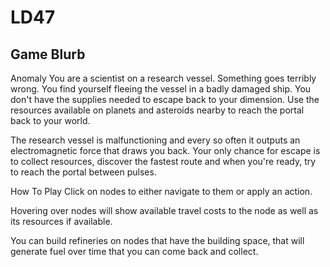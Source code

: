 # LD47

## Game Blurb

Anomaly
You are a scientist on a research vessel. Something goes terribly wrong. You find yourself fleeing the vessel in a badly damaged ship. You don't have the supplies needed to escape back to your dimension. Use the resources available on planets and asteroids nearby to reach the portal back to your world. 

The research vessel is malfunctioning and every so often it outputs an electromagnetic force that draws you back. Your only chance for escape is to collect resources, discover the fastest route and when you're ready, try to reach the portal between pulses.


How To Play
Click on nodes to either navigate to them or apply an action. 

Hovering over nodes will show available travel costs to the node as well as its resources if available.

You can build refineries on nodes that have the building space, that will generate fuel over time that you can come back and collect.